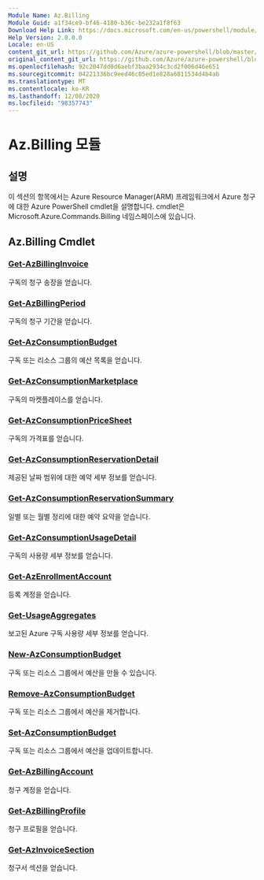 ```yaml
---
Module Name: Az.Billing
Module Guid: a1f34ce9-bf46-4180-b36c-be232a1f8f63
Download Help Link: https://docs.microsoft.com/en-us/powershell/module/az.billing
Help Version: 2.0.0.0
Locale: en-US
content_git_url: https://github.com/Azure/azure-powershell/blob/master/src/Billing/Billing/help/Az.Billing.md
original_content_git_url: https://github.com/Azure/azure-powershell/blob/master/src/Billing/Billing/help/Az.Billing.md
ms.openlocfilehash: 92c2047dd0d6aebf3baa2934c3cd2f006d46e651
ms.sourcegitcommit: 04221336bc9eed46c05ed1e828a6811534d4b4ab
ms.translationtype: MT
ms.contentlocale: ko-KR
ms.lasthandoff: 12/08/2020
ms.locfileid: "98357743"
---
```

# Az.Billing 모듈
## 설명
이 섹션의 항목에서는 Azure Resource Manager(ARM) 프레임워크에서 Azure 청구에 대한 Azure PowerShell cmdlet을 설명합니다. cmdlet은 Microsoft.Azure.Commands.Billing 네임스페이스에 있습니다.

## Az.Billing Cmdlet
### [Get-AzBillingInvoice](Get-AzBillingInvoice.md)
구독의 청구 송장을 얻습니다.

### [Get-AzBillingPeriod](Get-AzBillingPeriod.md)
구독의 청구 기간을 얻습니다.

### [Get-AzConsumptionBudget](Get-AzConsumptionBudget.md)
구독 또는 리소스 그룹의 예산 목록을 얻습니다.

### [Get-AzConsumptionMarketplace](Get-AzConsumptionMarketplace.md)
구독의 마켓플레이스를 얻습니다.

### [Get-AzConsumptionPriceSheet](Get-AzConsumptionPriceSheet.md)
구독의 가격표를 얻습니다.

### [Get-AzConsumptionReservationDetail](Get-AzConsumptionReservationDetail.md)
제공된 날짜 범위에 대한 예약 세부 정보를 얻습니다.

### [Get-AzConsumptionReservationSummary](Get-AzConsumptionReservationSummary.md)
일별 또는 월별 정리에 대한 예약 요약을 얻습니다.

### [Get-AzConsumptionUsageDetail](Get-AzConsumptionUsageDetail.md)
구독의 사용량 세부 정보를 얻습니다.

### [Get-AzEnrollmentAccount](Get-AzEnrollmentAccount.md)
등록 계정을 얻습니다.

### [Get-UsageAggregates](Get-UsageAggregates.md)
보고된 Azure 구독 사용량 세부 정보를 얻습니다.

### [New-AzConsumptionBudget](New-AzConsumptionBudget.md)
구독 또는 리소스 그룹에서 예산을 만들 수 있습니다.

### [Remove-AzConsumptionBudget](Remove-AzConsumptionBudget.md)
구독 또는 리소스 그룹에서 예산을 제거합니다.

### [Set-AzConsumptionBudget](Set-AzConsumptionBudget.md)
구독 또는 리소스 그룹에서 예산을 업데이트합니다.

### [Get-AzBillingAccount](Get-AzBillingAccount.md)
청구 계정을 얻습니다.

### [Get-AzBillingProfile](Get-AzBillingProfile.md)
청구 프로필을 얻습니다.

### [Get-AzInvoiceSection](Get-AzInvoiceSection.md)
청구서 섹션을 얻습니다.

